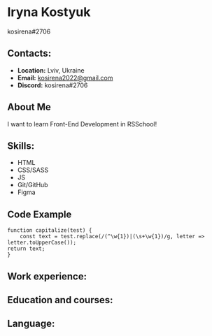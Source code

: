 # Iryna Kostyuk
kosirena#2706

## Contacts:
* __Location:__ Lviv, Ukraine
* __Email:__ kosirena2022@gmail.com
* __Discord:__ kosirena#2706

## About Me
I want to learn Front-End Development in RSSchool!

## Skills:
* HTML
* CSS/SASS
* JS
* Git/GitHub
* Figma

## Code Example
```
function capitalize(test) {
    const text = test.replace(/(^\w{1})|(\s+\w{1})/g, letter => letter.toUpperCase());
return text;
}
```
## Work experience:

## Education and courses:

## Language:
